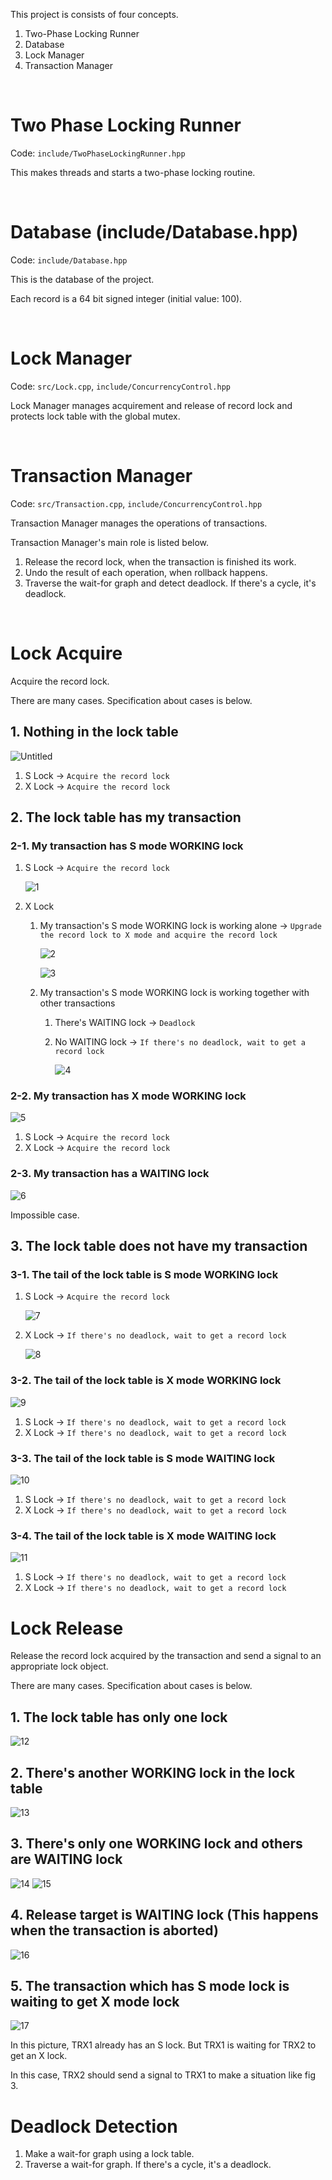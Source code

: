 This project is consists of four concepts.

1. Two-Phase Locking Runner
2. Database
3. Lock Manager
4. Transaction Manager

<br/>

# Two Phase Locking Runner

Code: `include/TwoPhaseLockingRunner.hpp`

This makes threads and starts a two-phase locking routine.

<br/>

# Database (include/Database.hpp)

Code: `include/Database.hpp`

This is the database of the project.

Each record is a 64 bit signed integer (initial value: 100).

<br/>

# Lock Manager

Code: `src/Lock.cpp`, `include/ConcurrencyControl.hpp`

Lock Manager manages acquirement and release of record lock and protects lock table with the global mutex.

<br/>

# Transaction Manager

Code: `src/Transaction.cpp`, `include/ConcurrencyControl.hpp`

Transaction Manager manages the operations of transactions.

Transaction Manager's main role is listed below.
1. Release the record lock, when the transaction is finished its work.
2. Undo the result of each operation, when rollback happens.
3. Traverse the wait-for graph and detect deadlock. If there's a cycle, it's deadlock.

<br/>

# Lock Acquire

Acquire the record lock.

There are many cases. Specification about cases is below.

## 1. Nothing in the lock table

![Untitled](uploads/068e9c3ce759b22681a092c941656431/Untitled.png)

1. S Lock → `Acquire the record lock`
2. X Lock → `Acquire the record lock`

## 2. The lock table has my transaction

### 2-1. My transaction has S mode WORKING lock

1. S Lock → `Acquire the record lock`
    
    ![1](uploads/565aff49b0e9a71222ac64ce3dd9df4c/1.png)
    
2. X Lock
    1. My transaction's S mode WORKING lock is working alone → `Upgrade the record lock to X mode and acquire the record lock`
        
        ![2](uploads/7d173040eedac1e3d5ccc8ab15bfe7e8/2.png)
        
        ![3](uploads/741928f759076dfe93729e4ced27ed99/3.png)
        
    2. My transaction's S mode WORKING lock is working together with other transactions
        1. There's WAITING lock → `Deadlock`
        2. No WAITING lock → `If there's no deadlock, wait to get a record lock`
            
            ![4](uploads/9de83a0a5895e61915ba42cac6e398f0/4.png)
            

### 2-2. My transaction has X mode WORKING lock

![5](uploads/fe0a23aadc2ff10b90f2aaa557ea91bf/5.png)

1. S Lock → `Acquire the record lock`
2. X Lock → `Acquire the record lock`

### 2-3. My transaction has a WAITING lock

![6](uploads/35933263b63042a15e07358d0f157936/6.png)

Impossible case.

## 3. The lock table does not have my transaction

### 3-1. The tail of the lock table is S mode WORKING lock

1. S Lock → `Acquire the record lock`
    
    ![7](uploads/702dd4969730591713f5ecf2f92b8bce/7.png)
    
2. X Lock → `If there's no deadlock, wait to get a record lock`
    
    ![8](uploads/9dad05c79799f6aad565b1f9c0a49614/8.png)
    

### 3-2. The tail of the lock table is X mode WORKING lock

![9](uploads/3573365ee028872a30b4bbd2956a3f62/9.png)

1. S Lock → `If there's no deadlock, wait to get a record lock`
2. X Lock → `If there's no deadlock, wait to get a record lock`

### 3-3. The tail of the lock table is S mode WAITING lock

![10](uploads/3890dc216eac73e14c8d4ca1c49ae1ef/10.png)

1. S Lock → `If there's no deadlock, wait to get a record lock`
2. X Lock → `If there's no deadlock, wait to get a record lock`

### 3-4. The tail of the lock table is X mode WAITING lock

![11](uploads/b24d8964ece23434570e5b852dffe2e8/11.png)

1. S Lock → `If there's no deadlock, wait to get a record lock`
2. X Lock → `If there's no deadlock, wait to get a record lock`


# Lock Release

Release the record lock acquired by the transaction and send a signal to an appropriate lock object.

There are many cases. Specification about cases is below.

## 1. The lock table has only one lock

![12](uploads/07b5cd6d819292563215034cd56d2db0/12.png)

## 2. There's another WORKING lock in the lock table

![13](uploads/7669ba58fcb56675af62d278fc916f79/13.png)

## 3. There's only one WORKING lock and others are WAITING lock

![14](uploads/b52453d2fe5e8a7c3aed5d605b6cf101/14.png)
![15](uploads/58d374e09b31695693749433aed11518/15.png)

## 4. Release target is WAITING lock (This happens when the transaction is aborted)

![16](uploads/58d97835898bcc22e361d7f09108db2b/16.png)

## 5. The transaction which has S mode lock is waiting to get X mode lock

![17](uploads/4cfca03d05c7d74a6638dbfb84d543cd/17.png)

In this picture, TRX1 already has an S lock. But TRX1 is waiting for TRX2 to get an X lock.

In this case, TRX2 should send a signal to TRX1 to make a situation like fig 3.

# Deadlock Detection

1. Make a wait-for graph using a lock table.
2. Traverse a wait-for graph. If there's a cycle, it's a deadlock.
